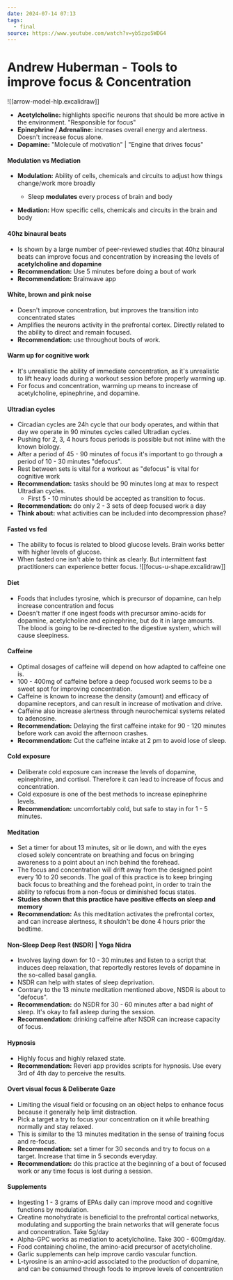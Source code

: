 ```yaml
---
date: 2024-07-14 07:13
tags:
  - final
source: https://www.youtube.com/watch?v=yb5zpo5WDG4
---
```

# Andrew Huberman - Tools to improve focus & Concentration

![[arrow-model-hlp.excalidraw]]

- **Acetylcholine:** highlights specific neurons that should be more active in the environment. "Responsible for focus"
- **Epinephrine / Adrenaline:** increases overall energy and alertness. Doesn't increase focus alone.
- **Dopamine:** "Molecule of motivation" | "Engine that drives focus"

#### Modulation vs Mediation
- **Modulation:** Ability of cells, chemicals and circuits to adjust how things change/work more broadly 
	- Sleep **modulates** every process of brain and body

- **Mediation:**  How specific cells, chemicals and circuits in the brain and body

#### 40hz binaural beats
- Is shown by a large number of peer-reviewed studies that 40hz binaural beats can improve focus and concentration by increasing the levels of **acetylcholine and dopamine**
- **Recommendation:** Use 5 minutes before doing a bout of work
- **Recommendation:** Brainwave app

#### White, brown and pink noise
- Doesn't improve concentration, but improves the transition into concentrated states
- Amplifies the neurons activity in the prefrontal cortex. Directly related to the ability to direct and remain focused.
- **Recommendation:** use throughout bouts of work.

#### Warm up for cognitive work
- It's unrealistic the ability of immediate concentration, as it's unrealistic to lift heavy loads during a workout session before properly warming up.
- For focus and concentration, warming up means to increase of acetylcholine, epinephrine, and dopamine.

#### Ultradian cycles
- Circadian cycles are 24h cycle that our body operates, and within that day we operate in 90 minutes cycles called Ultradian cycles.
- Pushing for 2, 3, 4 hours focus periods is possible but not inline with the known biology.
- After a period of 45 - 90 minutes of focus it's important to go through a period of 10 - 30  minutes "defocus". 
- Rest between sets is vital for a workout as "defocus" is vital for cognitive work 
- **Recommendation:** tasks should be 90 minutes long at max to respect Ultradian cycles.
	- First 5 - 10 minutes should be accepted as transition to focus.
- **Recommendation:** do only 2 - 3 sets of deep focused work a day 
- **Think about:** what activities can be included into decompression phase?

#### Fasted vs fed
- The ability to focus is related to blood glucose levels. Brain works better with higher levels of glucose.
- When fasted one isn't able to think as clearly. But intermittent fast practitioners can experience better focus.
![[focus-u-shape.excalidraw]]

#### Diet
- Foods that includes tyrosine, which is precursor of dopamine, can help increase concentration and focus
- Doesn't matter if one ingest foods with precursor amino-acids for dopamine, acetylcholine and epinephrine, but do it in large amounts. The blood is going to be re-directed to the digestive system, which will cause sleepiness.

#### Caffeine
- Optimal dosages of caffeine will depend on how adapted to caffeine one is.
- 100 - 400mg of caffeine before a deep focused work seems to be a sweet spot for improving concentration.
- Caffeine is known to increase the density (amount) and efficacy of dopamine receptors, and can result in increase of motivation and drive.
- Caffeine also increase alertness through neurochemical systems related to adenosine.
- **Recommendation:** Delaying the first caffeine intake for 90 - 120 minutes before work can avoid the afternoon crashes.
- **Recommendation:** Cut the caffeine intake at 2 pm to avoid lose of sleep.

#### Cold exposure
 - Deliberate cold exposure can increase the levels of dopamine, epinephrine, and cortisol. Therefore it can lead to increase of focus and concentration.
 - Cold exposure is one of the best methods to increase epinephrine levels.
 - **Recommendation:** uncomfortably cold, but safe to stay in for 1 - 5 minutes. 

#### Meditation
- Set a timer for about 13 minutes, sit or lie down, and with the eyes closed solely concentrate on breathing and focus on bringing awareness to a point about an inch behind the forehead.
- The focus and concentration will drift away from the designed point every 10 to 20 seconds. The goal of this practice is to keep bringing back focus to breathing and the forehead point, in order to train the ability to refocus from a non-focus or diminished focus states.
- **Studies shown that this practice have positive effects on sleep and memory**
- **Recommendation:** As this meditation activates the prefrontal cortex, and can increase alertness, it shouldn't be done 4 hours prior the bedtime.

#### Non-Sleep Deep Rest (NSDR) | Yoga Nidra
- Involves laying down for 10 - 30 minutes and listen to a script that induces deep relaxation, that reportedly restores levels of dopamine in the so-called basal ganglia.
- NSDR can help with states of sleep deprivation.
- Contrary to the 13 minute meditation mentioned above, NSDR is about to "defocus".
- **Recommendation:** do NSDR for 30 - 60 minutes after a bad night of sleep. It's okay to fall asleep during the session.
- **Recommendation:** drinking caffeine after NSDR can increase capacity of focus.

#### Hypnosis
- Highly focus and highly relaxed state.
- **Recommendation:** Reveri app provides scripts for hypnosis. Use every 3rd of 4th day to perceive the results.

#### Overt visual focus & Deliberate Gaze
- Limiting the visual field or focusing on an object helps to enhance focus because it generally help limit distraction.
- Pick a target a try to focus your concentration on it while breathing normally and stay relaxed.
- This is similar to the 13 minutes meditation in the sense of training focus and re-focus.
- **Recommendation:** set a timer for 30 seconds and try to focus on a target. Increase that time in 5 seconds everyday.
- **Recommendation:** do this practice at the beginning of a bout of focused work or any time focus is lost during a session.

#### Supplements
- Ingesting 1 - 3 grams of EPAs daily can improve mood and cognitive functions by modulation.
- Creatine monohydrate is beneficial to the prefrontal cortical networks, modulating and supporting the brain networks that will generate focus and concentration. Take 5g/day
- Alpha-GPC works as mediation to acetylcholine. Take 300 - 600mg/day.
- Food containing choline, the amino-acid precursor of acetylcholine.
- Garlic supplements can help improve cardio vascular function.
- L-tyrosine is an amino-acid associated to the production of dopamine, and can be consumed through foods to improve levels of concentration
